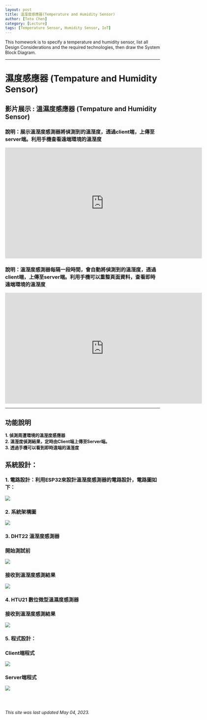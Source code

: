 ```yaml
---
layout: post
title: 溫溼度感應器(Temperature and Humidity Sensor)
author: [Toto Chen]
category: [Lecture]
tags: [Temperature Sensor, Humidity Sensor, IoT]
---
```


This homework is to specify a temperature and humidity sensor, list all Design Considerations and the required technologies, then draw the System Block Diagram.

---

# 濕度感應器 (Tempature and Humidity Sensor)

## 影片展示 : 溫濕度感應器 (Tempature and Humidity Sensor)
### 說明：展示溫溼度感測器將偵測到的溫溼度，透過client端，上傳至server端。利用手機查看遠端環境的溫溼度

<div align="center">
<iframe width="640" height="360" src="https://www.youtube.com/embed/LnylPsm3WLg?autoplay=1&loop=1" title="HTU21 Sensor Load" frameborder="0" allow="accelerometer; autoplay; clipboard-write; encrypted-media; gyroscope; picture-in-picture; web-share" allowfullscreen></iframe>

</div>

### 說明：溫溼度感測器每隔一段時間，會自動將偵測到的溫溼度，透過client端，上傳至server端。利用手機可以重整頁面資料，查看即時遠端環境的溫溼度

<div align="center">
<iframe width="640" height="360" src="https://www.youtube.com/embed/iD3TQeTwKZs?autoplay=1&loop=1" title="HTU21 Sensor Reload" frameborder="0" allow="accelerometer; autoplay; clipboard-write; encrypted-media; gyroscope; picture-in-picture; web-share" allowfullscreen></iframe>

</div>

---

## 功能說明
**1. 偵測周遭環境的溫溼度感應器** <br>
**2. 溫溼度偵測結果，定時由Client端上傳至Server端。**<br>
**3. 透過手機可以看到即時遠端的溫溼度** <br>


## 系統設計：
### 1. 電路設計：利用ESP32來設計溫溼度感測器的電路設計，電路圖如下：
![](https://github.com/totochen/MCU_2023/blob/master/images/PRJ3_circuit.png?raw=true)

### 2. 系統架構圖
![](https://github.com/totochen/MCU_2023/blob/master/images/PRJ3_System_Arch.png?raw=true)


### 3. DHT22 溫溼度感測器
### 開始測試前
![](https://github.com/totochen/MCU_2023/blob/master/images/DHT22_Sensor_Initial.png?raw=true)

### 接收到溫溼度感測結果
![](https://github.com/totochen/MCU_2023/blob/master/images/DHT22_Sensor_Value.png?raw=true)

### 4. HTU21 數位微型溫濕度感測器
### 接收到溫溼度感測結果
![](https://github.com/totochen/MCU_2023/blob/master/images/HTU21_Sensor_Value.png?raw=true)


### 5. 程式設計： 
### Client端程式
![](https://github.com/totochen/MCU_2023/blob/master/images/PRJ3_PRG_Client.png?raw=true)

### Server端程式
![](https://github.com/totochen/MCU_2023/blob/master/images/PRJ3_PRG_Server.png?raw=true)


<br>
<br>

*This site was last updated May 04, 2023.*

